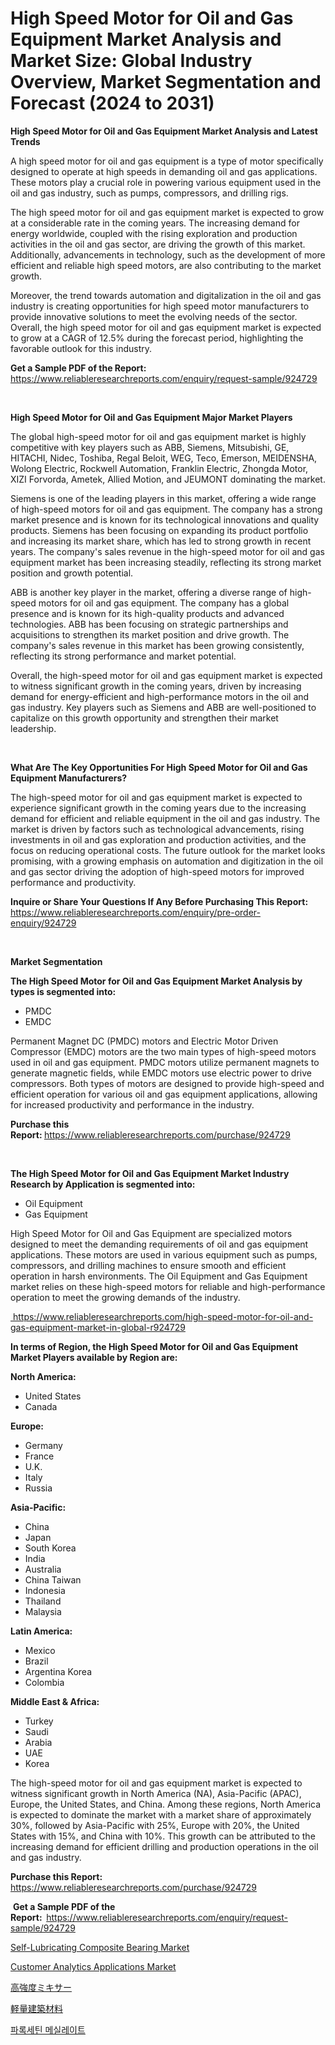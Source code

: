<p><h1>High Speed Motor for Oil and Gas Equipment Market Analysis and Market Size: Global Industry Overview, Market Segmentation and Forecast (2024 to 2031)</h1></p><p><strong>High Speed Motor for Oil and Gas Equipment Market Analysis and Latest Trends</strong></p>
<p><p>A high speed motor for oil and gas equipment is a type of motor specifically designed to operate at high speeds in demanding oil and gas applications. These motors play a crucial role in powering various equipment used in the oil and gas industry, such as pumps, compressors, and drilling rigs.</p><p>The high speed motor for oil and gas equipment market is expected to grow at a considerable rate in the coming years. The increasing demand for energy worldwide, coupled with the rising exploration and production activities in the oil and gas sector, are driving the growth of this market. Additionally, advancements in technology, such as the development of more efficient and reliable high speed motors, are also contributing to the market growth.</p><p>Moreover, the trend towards automation and digitalization in the oil and gas industry is creating opportunities for high speed motor manufacturers to provide innovative solutions to meet the evolving needs of the sector. Overall, the high speed motor for oil and gas equipment market is expected to grow at a CAGR of 12.5% during the forecast period, highlighting the favorable outlook for this industry.</p></p>
<p><strong>Get a Sample PDF of the Report:&nbsp;</strong> <a href="https://www.reliableresearchreports.com/enquiry/request-sample/924729">https://www.reliableresearchreports.com/enquiry/request-sample/924729</a></p>
<p>&nbsp;</p>
<p><strong>High Speed Motor for Oil and Gas Equipment Major Market Players</strong></p>
<p><p>The global high-speed motor for oil and gas equipment market is highly competitive with key players such as ABB, Siemens, Mitsubishi, GE, HITACHI, Nidec, Toshiba, Regal Beloit, WEG, Teco, Emerson, MEIDENSHA, Wolong Electric, Rockwell Automation, Franklin Electric, Zhongda Motor, XIZI Forvorda, Ametek, Allied Motion, and JEUMONT dominating the market.</p><p>Siemens is one of the leading players in this market, offering a wide range of high-speed motors for oil and gas equipment. The company has a strong market presence and is known for its technological innovations and quality products. Siemens has been focusing on expanding its product portfolio and increasing its market share, which has led to strong growth in recent years. The company's sales revenue in the high-speed motor for oil and gas equipment market has been increasing steadily, reflecting its strong market position and growth potential.</p><p>ABB is another key player in the market, offering a diverse range of high-speed motors for oil and gas equipment. The company has a global presence and is known for its high-quality products and advanced technologies. ABB has been focusing on strategic partnerships and acquisitions to strengthen its market position and drive growth. The company's sales revenue in this market has been growing consistently, reflecting its strong performance and market potential.</p><p>Overall, the high-speed motor for oil and gas equipment market is expected to witness significant growth in the coming years, driven by increasing demand for energy-efficient and high-performance motors in the oil and gas industry. Key players such as Siemens and ABB are well-positioned to capitalize on this growth opportunity and strengthen their market leadership.</p></p>
<p>&nbsp;</p>
<p><strong>What Are The Key Opportunities For High Speed Motor for Oil and Gas Equipment Manufacturers?</strong></p>
<p><p>The high-speed motor for oil and gas equipment market is expected to experience significant growth in the coming years due to the increasing demand for efficient and reliable equipment in the oil and gas industry. The market is driven by factors such as technological advancements, rising investments in oil and gas exploration and production activities, and the focus on reducing operational costs. The future outlook for the market looks promising, with a growing emphasis on automation and digitization in the oil and gas sector driving the adoption of high-speed motors for improved performance and productivity.</p></p>
<p><strong>Inquire or Share Your Questions If Any Before Purchasing This Report:</strong> <a href="https://www.reliableresearchreports.com/enquiry/pre-order-enquiry/924729">https://www.reliableresearchreports.com/enquiry/pre-order-enquiry/924729</a></p>
<p>&nbsp;</p>
<p><strong>Market Segmentation</strong></p>
<p><strong>The High Speed Motor for Oil and Gas Equipment Market Analysis by types is segmented into:</strong></p>
<p><ul><li>PMDC</li><li>EMDC</li></ul></p>
<p><p>Permanent Magnet DC (PMDC) motors and Electric Motor Driven Compressor (EMDC) motors are the two main types of high-speed motors used in oil and gas equipment. PMDC motors utilize permanent magnets to generate magnetic fields, while EMDC motors use electric power to drive compressors. Both types of motors are designed to provide high-speed and efficient operation for various oil and gas equipment applications, allowing for increased productivity and performance in the industry.</p></p>
<p><strong>Purchase this Report:&nbsp;</strong><a href="https://www.reliableresearchreports.com/purchase/924729">https://www.reliableresearchreports.com/purchase/924729</a></p>
<p>&nbsp;</p>
<p><strong>The High Speed Motor for Oil and Gas Equipment Market Industry Research by Application is segmented into:</strong></p>
<p><ul><li>Oil Equipment</li><li>Gas Equipment</li></ul></p>
<p><p>High Speed Motor for Oil and Gas Equipment are specialized motors designed to meet the demanding requirements of oil and gas equipment applications. These motors are used in various equipment such as pumps, compressors, and drilling machines to ensure smooth and efficient operation in harsh environments. The Oil Equipment and Gas Equipment market relies on these high-speed motors for reliable and high-performance operation to meet the growing demands of the industry.</p></p>
<p><a href="https://www.reliableresearchreports.com/high-speed-motor-for-oil-and-gas-equipment-market-in-global-r924729">&nbsp;https://www.reliableresearchreports.com/high-speed-motor-for-oil-and-gas-equipment-market-in-global-r924729</a></p>
<p><strong>In terms of Region, the High Speed Motor for Oil and Gas Equipment Market Players available by Region are:</strong></p>
<p>
    <p> <strong> North America: </strong>
        <ul>
            <li>United States</li>
            <li>Canada</li>
        </ul>
        </p> 
    <p> <strong> Europe: </strong>
        <ul>
            <li>Germany</li>
            <li>France</li>
            <li>U.K.</li>
            <li>Italy</li>
            <li>Russia</li>
        </ul>
        </p> 
    <p> <strong> Asia-Pacific: </strong>
        <ul>
            <li>China</li>
            <li>Japan</li>
            <li>South Korea</li>
            <li>India</li>
            <li>Australia</li>
            <li>China Taiwan</li>
            <li>Indonesia</li>
            <li>Thailand</li>
            <li>Malaysia</li>
        </ul>
        </p> 
    <p> <strong> Latin America: </strong>
        <ul>
            <li>Mexico</li>
            <li>Brazil</li>
            <li>Argentina Korea</li>
            <li>Colombia</li>
        </ul>
        </p> 
    <p> <strong> Middle East & Africa: </strong>
        <ul>
            <li>Turkey</li>
            <li>Saudi</li>
            <li>Arabia</li>
            <li>UAE</li>
            <li>Korea</li>
        </ul>
    </p>
    </p>
<p><p>The high-speed motor for oil and gas equipment market is expected to witness significant growth in North America (NA), Asia-Pacific (APAC), Europe, the United States, and China. Among these regions, North America is expected to dominate the market with a market share of approximately 30%, followed by Asia-Pacific with 25%, Europe with 20%, the United States with 15%, and China with 10%. This growth can be attributed to the increasing demand for efficient drilling and production operations in the oil and gas industry.</p></p>
<p><strong>Purchase this Report: </strong><a href="https://www.reliableresearchreports.com/purchase/924729">https://www.reliableresearchreports.com/purchase/924729</a></p>
<p>&nbsp;<strong>Get a Sample PDF of the Report:&nbsp;&nbsp;</strong><a href="https://www.reliableresearchreports.com/enquiry/request-sample/924729">https://www.reliableresearchreports.com/enquiry/request-sample/924729</a></p>
<p><strong></strong></p>
<p><p><a href="https://github.com/joannagoyvaerts/Market-Research-Report-List-2/blob/main/self-lubricating-composite-bearing-market.md">Self-Lubricating Composite Bearing Market</a></p><p><a href="https://www.linkedin.com/pulse/customer-analytics-applications-market-size-outlook-forecast-w6vbc?trackingId=psvxuQgo9xMbNVdI8PY95g%3D%3D">Customer Analytics Applications Market</a></p><p><a href="https://github.com/avbqbctihcbe2/Market-Research-Report-List-1/blob/main/876075339665.md">高強度ミキサー</a></p><p><a href="https://github.com/one-cool-chick/Market-Research-Report-List-1/blob/main/520323939664.md">軽量建築材料</a></p><p><a href="https://github.com/GabrielBlanda5656/Market-Research-Report-List-1/blob/main/233416737703.md">파록세틴 메실레이트</a></p></p>